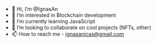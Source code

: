 - 👋 Hi, I’m @IgnasAn
- 👀 I’m interested in Blockchain development
- 🌱 I’m currently learning JavaScript
- 💞️ I’m looking to collaborate on cool projects (NFTs, other)
- 📫 How to reach me - ignasanicas@gmail.com

<!---
IgnasAn/IgnasAn is a ✨ special ✨ repository because its `README.md` (this file) appears on your GitHub profile.
You can click the Preview link to take a look at your changes.
--->
